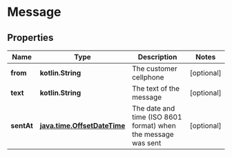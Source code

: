 
# Message

## Properties
Name | Type | Description | Notes
------------ | ------------- | ------------- | -------------
**from** | **kotlin.String** | The customer cellphone |  [optional]
**text** | **kotlin.String** | The text of the message |  [optional]
**sentAt** | [**java.time.OffsetDateTime**](java.time.OffsetDateTime.md) | The date and time (ISO 8601 format) when the message was sent |  [optional]



